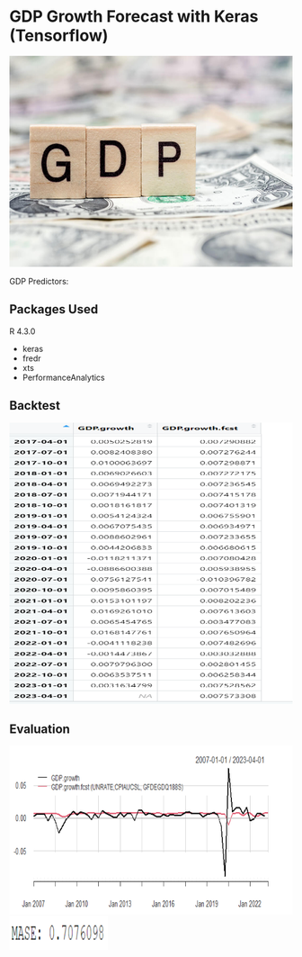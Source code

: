 # GDP Growth Forecast with Keras (Tensorflow)

<img src="Screenshots/gdp.jpg" width="650" height="375" />

GDP Predictors:



## Packages Used 
R 4.3.0
- keras
- fredr
- xts
- PerformanceAnalytics


## Backtest
<img src="Screenshots/Screenshot 2023-06-25 182005.png" width="550" height="500" />

## Evaluation 
<img src="Screenshots/Forecast.png" width="550" height="300" />
<img src="Screenshots/mase.png" width="175" height="60" />


  
